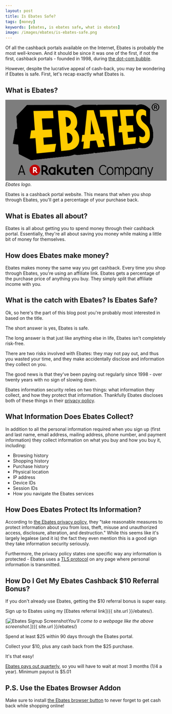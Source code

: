```yaml
---
layout: post
title: Is Ebates Safe?
tags: [money]
keywords: [ebates, is ebates safe, what is ebates]
image: /images/ebates/is-ebates-safe.png
---
```


Of all the cashback portals available on the Internet, Ebates is probably the most well-known. And it should be since it was one of the first, if not the first, cashback portals - founded in 1998, during [the dot-com bubble](https://en.wikipedia.org/wiki/Dot-com_bubble).

However, despite the lucrative appeal of cash-back, you may be wondering if Ebates is safe. First, let's recap exactly what Ebates is.

## What is Ebates?

![Ebates logo.](/images/ebates/rakuten-ebates-2017-logo.png)
*Ebates logo.*

Ebates is a cashback portal website. This means that when you shop through Ebates, you'll get a percentage of your purchase back.

## What is Ebates all about?

Ebates is all about getting you to spend money through their cashback portal. Essentially, they're all about saving you money while making a little bit of money for themselves.

## How does Ebates make money?

Ebates makes money the same way you get cashback. Every time you shop through Ebates, you're using an affiliate link. Ebates gets a percentage of the purchase price of anything you buy. They simply split that affiliate income with you.

## What is the catch with Ebates? Is Ebates Safe?

Ok, so here's the part of this blog post you're probably most interested in based on the title.

The short answer is yes, Ebates is safe.

The long answer is that just like anything else in life, Ebates isn't completely risk-free.

There are two risks involved with Ebates: they may not pay out, and thus you wasted your time, and they make accidentally disclose and information they collect on you.

The good news is that they've been paying out regularly since 1998 - over twenty years with no sign of slowing down.

Ebates information security relies on two things: what information they collect, and how they protect that information. Thankfully Ebates discloses both of these things in their [privacy policy](https://www.ebates.com/help/article/privacy-policy-115009657667).

## What Information Does Ebates Collect?

In addition to all the personal information required when you sign up (first and last name, email address, mailing address, phone number, and payment information) they collect information on what you buy and how you buy it, including:

* Browsing history
* Shopping history
* Purchase history
* Physical location
* IP address
* Device IDs
* Session IDs
* How you navigate the Ebates services

## How Does Ebates Protect Its Information?

According to [the Ebates privacy policy](https://www.ebates.com/help/article/privacy-policy-115009657667), they "take reasonable measures to protect information about you from loss, theft, misuse and unauthorized access, disclosure, alteration, and destruction." While this seems like it's largely legalese (and it is) the fact they even mention this is a good sign they take information security seriously.

Furthermore, the privacy policy states one specific way any information is protected - Ebates uses a [TLS protocol](https://en.wikipedia.org/wiki/Transport_Layer_Security) on any page where personal information is transmitted.

## How Do I Get My Ebates Cashback $10 Referral Bonus?

If you don't already use Ebates, getting the $10 referral bonus is super easy.

Sign up to Ebates using my [Ebates referral link]({{ site.url }}/ebates/).

[![Ebates Signup Screenshot](/images/ebates/ebates-signup-screenshot.png)*You'll come to a webpage like the above screenshot.*]({{ site.url }}/ebates/)

Spend at least $25 within 90 days through the Ebates portal.

Collect your $10, plus any cash back from the $25 purchase.

It's that easy!

[Ebates pays out quarterly](https://www.ebates.com/help/article/getting-your-ebates-cash-back-payments-115009255748), so you will have to wait at most 3 months (1/4  a year). Minimum payout is $5.01

## P.S. Use the Ebates Browser Addon

Make sure to install [the Ebates browser button](https://www.ebates.com/button.htm) to never forget to get cash back while shopping online!

